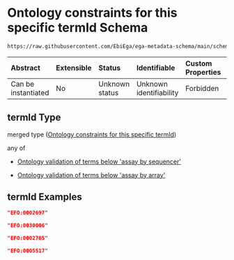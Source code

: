 # Ontology constraints for this specific termId Schema

```txt
https://raw.githubusercontent.com/EbiEga/ega-metadata-schema/main/schemas/EGA.experiment.json#/properties/assayType/properties/termId
```



| Abstract            | Extensible | Status         | Identifiable            | Custom Properties | Additional Properties | Access Restrictions | Defined In                                                                           |
| :------------------ | :--------- | :------------- | :---------------------- | :---------------- | :-------------------- | :------------------ | :----------------------------------------------------------------------------------- |
| Can be instantiated | No         | Unknown status | Unknown identifiability | Forbidden         | Allowed               | none                | [EGA.experiment.json\*](../../../schemas/EGA.experiment.json "open original schema") |

## termId Type

merged type ([Ontology constraints for this specific termId](ega-9-properties-type-of-used-assay-properties-ontology-constraints-for-this-specific-termid.md))

any of

*   [Ontology validation of terms below 'assay by sequencer'](ega-9-properties-type-of-used-assay-properties-ontology-constraints-for-this-specific-termid-anyof-ontology-validation-of-terms-below-assay-by-sequencer.md "check type definition")

*   [Ontology validation of terms below 'assay by array'](ega-9-properties-type-of-used-assay-properties-ontology-constraints-for-this-specific-termid-anyof-ontology-validation-of-terms-below-assay-by-array.md "check type definition")

## termId Examples

```json
"EFO:0002697"
```

```json
"EFO:0030006"
```

```json
"EFO:0002765"
```

```json
"EFO:0005517"
```
